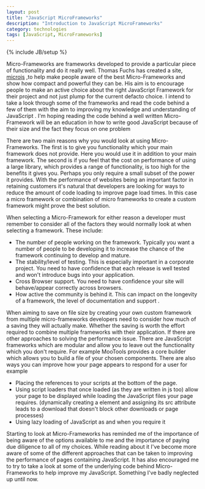 ```yaml
---
layout: post
title: "JavaScript MicroFrameworks"
description: "Introduction to JavaScript MicroFrameworks"
category: technologies
tags: [JavaScript, MicroFrameworks]
---
```

{% include JB/setup %}

Micro-Frameworks are frameworks developed to provide a particular piece of functionality and do it really well. Thomas Fuchs has created a site, <a href="http://microjs.com/" target="_blank">microjs</a> ,to help make people aware of the best Micro-Frameworks and show how compact and powerful they can be. His aim is to encourage people to make an active choice about the right JavaScript Framework for their project and not just plump for the current defacto choice. I intend to take a look  through some of the frameworks and read the code behind a few of them with the aim to improving my knowledge and understanding of JavaScript . I'm hoping reading the code behind a well written Micro-Framework will be an education in how to write good JavaScript because of their size and the fact they focus on one problem
 
There are two main reasons why you would look at using Micro-Frameworks. The first is to give you functionality which your main framework does not provide. Here you would use it in addition to your main framework. The second is if you feel that the cost on performance of using a large library, which provides a range of functionality, is too high for the benefits it gives you. Perhaps you only require a small subset of the power it provides. With the performance of websites being an important factor in retaining customers it's natural that developers are looking for ways to reduce the amount of code loading to improve page load times. In this case a micro framework or combination of micro frameworks to create a custom framework might prove the best solution.
 
When selecting a Micro-Framework for either reason a developer must remember to consider all of the factors they would normally look at when selecting a framework. These include:
+ The number of people working on the framework. Typically you want a number of people to be developing it to increase the chance of the framework continuing to develop and mature.
+ The stability/level of testing. This is especially important in a corporate project. You need to have confidence that each release is well tested and won't introduce bugs into your application.
+ Cross Browser support. You need to have confidence your site will behave/appear correctly across browsers.
+ How active the community is behind it. This can impact on the longevity of a framework, the level of documentation and support . 

When aiming to save on file size by creating your own custom framework from multiple micro-frameworks developers need to consider how much of a saving they will actually make. Whether the saving is worth the effort required to combine multiple frameworks with their application. If there are other approaches to solving the performance issue. There are JavaScript frameworks which are modular and allow you to leave out the functionality which you don't require. For example MooTools provides a core builder which allows you to build a file of your chosen components. There are also ways you can improve how your page appears to respond for a user for example
+ Placing the references to your scripts at the bottom of the page.
+ Using script loaders that once loaded (as they are written in js too) allow your page to be displayed while loading the JavaScript files your page requires. (dynamically creating a element and assigning its src attribute leads to a download that doesn't block other downloads or page processes)
+ Using lazy loading of JavaScript as and when you require it
 
Starting to look at Micro-Frameworks has reminded me of the importance of being aware of the options available to me and the importance of paying due diligence to all of my choices. While reading about it I've become more aware of some of the different approaches that can be taken to improving the performance of pages containing JavaScript. It has also encouraged me to try to take a look at some of the underlying code behind Micro-Frameworks to help improve my JavaScript. Something I've badly neglected up until now.

